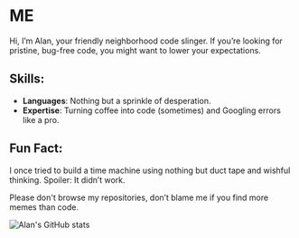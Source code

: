 # ME

Hi, I’m Alan, your friendly neighborhood code slinger. If you’re looking for pristine, bug-free code, you might want to lower your expectations. 

## Skills:
- **Languages**: Nothing but a sprinkle of desperation.
- **Expertise**: Turning coffee into code (sometimes) and Googling errors like a pro.

## Fun Fact:
I once tried to build a time machine using nothing but duct tape and wishful thinking. Spoiler: It didn’t work. 

Please don't browse my repositories, don’t blame me if you find more memes than code.


  
![Alan's GitHub stats](https://github-readme-stats.vercel.app/api?username=noobyalan&show_icons=true&hide_title=true&hide_border=true&theme=graywhite)
